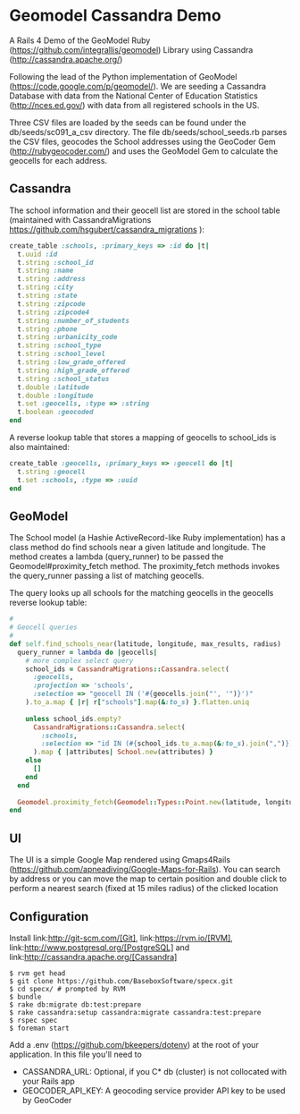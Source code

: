 # Geomodel Cassandra Demo

A Rails 4 Demo of the GeoModel Ruby (https://github.com/integrallis/geomodel) Library using Cassandra (http://cassandra.apache.org/)

Following the lead of the Python implementation of GeoModel (https://code.google.com/p/geomodel/). 
We are seeding a Cassandra Database with data from the National Center of Education Statistics (http://nces.ed.gov/) with
data from all registered schools in the US. 

Three CSV files are loaded by the seeds can be found under the db/seeds/sc091_a_csv directory. The file db/seeds/school_seeds.rb
parses the CSV files, geocodes the School addresses using the GeoCoder Gem (http://rubygeocoder.com/) and uses the GeoModel Gem to calculate the geocells for each address.

## Cassandra

The school information and their geocell list are stored in the school table (maintained with CassandraMigrations https://github.com/hsgubert/cassandra_migrations ):

```ruby
create_table :schools, :primary_keys => :id do |t|
  t.uuid :id
  t.string :school_id
  t.string :name
  t.string :address
  t.string :city
  t.string :state
  t.string :zipcode
  t.string :zipcode4
  t.string :number_of_students
  t.string :phone
  t.string :urbanicity_code
  t.string :school_type
  t.string :school_level
  t.string :low_grade_offered
  t.string :high_grade_offered
  t.string :school_status
  t.double :latitude
  t.double :longitude
  t.set :geocells, :type => :string
  t.boolean :geocoded
end
```

A reverse lookup table that stores a mapping of geocells to school_ids is also maintained:

```ruby
create_table :geocells, :primary_keys => :geocell do |t|
  t.string :geocell
  t.set :schools, :type => :uuid
end
```

## GeoModel

The School model (a Hashie ActiveRecord-like Ruby implementation) has a class method do find schools near a given latitude and longitude.
The method creates a lambda (query_runner) to be passed the Geomodel#proximity_fetch method. The proximity_fetch methods invokes the query_runner passing a list of matching geocells.

The query looks up all schools for the matching geocells in the geocells reverse lookup table:

```ruby
#
# Geocell queries
#
def self.find_schools_near(latitude, longitude, max_results, radius)
  query_runner = lambda do |geocells|
    # more complex select query 
    school_ids = CassandraMigrations::Cassandra.select(
      :geocells, 
      :projection => 'schools',
      :selection => "geocell IN ('#{geocells.join("', '")}')"
    ).to_a.map { |r| r["schools"].map(&:to_s) }.flatten.uniq
    
    unless school_ids.empty?
      CassandraMigrations::Cassandra.select(
        :schools,
        :selection => "id IN (#{school_ids.to_a.map(&:to_s).join(",")})"
      ).map { |attributes| School.new(attributes) }
    else
      []
    end
  end
  
  Geomodel.proximity_fetch(Geomodel::Types::Point.new(latitude, longitude), query_runner, max_results, radius)
end
```

## UI

The UI is a simple Google Map rendered using Gmaps4Rails (https://github.com/apneadiving/Google-Maps-for-Rails). You can
search by address or you can move the map to certain position and double click to perform a nearest search (fixed at 15 miles radius)
of the clicked location

## Configuration

Install link:http://git-scm.com/[Git],  link:https://rvm.io/[RVM], link:http://www.postgresql.org/[PostgreSQL] and link:http://cassandra.apache.org/[Cassandra]


```shell
$ rvm get head
$ git clone https://github.com/BaseboxSoftware/specx.git
$ cd specx/ # prompted by RVM
$ bundle
$ rake db:migrate db:test:prepare
$ rake cassandra:setup cassandra:migrate cassandra:test:prepare
$ rspec spec
$ foreman start
```

Add a .env (https://github.com/bkeepers/dotenv) at the root of your application. In this file you'll need to

* CASSANDRA_URL: Optional, if you C* db (cluster) is not collocated with your Rails app
* GEOCODER_API_KEY: A geocoding service provider API key to be used by GeoCoder








